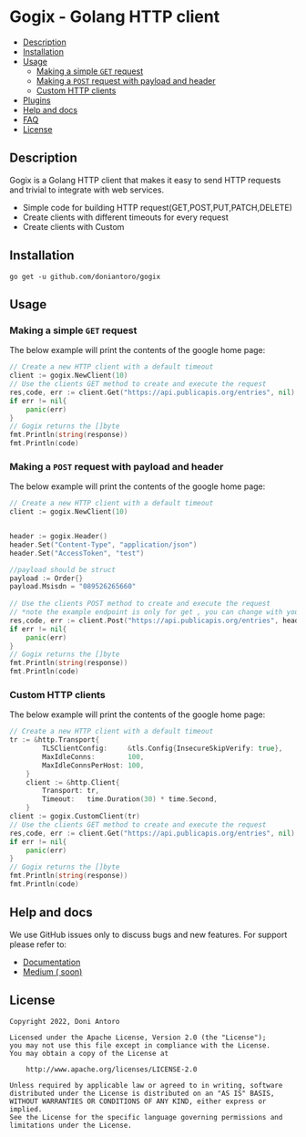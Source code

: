 
# Gogix - Golang HTTP client

* [Description](#description)
* [Installation](#installation)
* [Usage](#usage)
  + [Making a simple `GET` request](#making-a-simple-get-request)
  + [Making a `POST` request with payload and header](#making-a-post-request-with-payload-and-header)
  + [Custom HTTP clients](#custom-http-clients)
* [Plugins](#plugins)
* [Help and docs](#help-and-docs)
* [FAQ](#faq)
* [License](#license)

## Description

Gogix is a Golang HTTP client that makes it easy to send HTTP requests and trivial to integrate with web services.
- Simple code for building HTTP request(GET,POST,PUT,PATCH,DELETE)
- Create clients with different timeouts for every request
- Create clients with Custom 

## Installation
```
go get -u github.com/doniantoro/gogix
```
## Usage 
### Making a simple `GET` request
The below example will print the contents of the google home page:
```go
// Create a new HTTP client with a default timeout
client := gogix.NewClient(10)
// Use the clients GET method to create and execute the request
res,code, err := client.Get("https://api.publicapis.org/entries", nil)
if err != nil{
	panic(err)
}
// Gogix returns the []byte
fmt.Println(string(response))
fmt.Println(code)
```

### Making a `POST` request with payload and header
The below example will print the contents of the google home page:
```go
// Create a new HTTP client with a default timeout
client := gogix.NewClient(10)


header := gogix.Header()
header.Set("Content-Type", "application/json")
header.Set("AccessToken", "test")

//payload should be struct
payload := Order{}
payload.Msisdn = "089526265660"
  
// Use the clients POST method to create and execute the request
// *note the example endpoint is only for get , you can change with your api
res,code, err := client.Post("https://api.publicapis.org/entries", header,payload)
if err != nil{
	panic(err)
}
// Gogix returns the []byte
fmt.Println(string(response))
fmt.Println(code)
```


### Custom HTTP clients
The below example will print the contents of the google home page:
```go
// Create a new HTTP client with a default timeout
tr := &http.Transport{
		TLSClientConfig:     &tls.Config{InsecureSkipVerify: true},
		MaxIdleConns:        100,
		MaxIdleConnsPerHost: 100,
	}
	client := &http.Client{
		Transport: tr,
		Timeout:   time.Duration(30) * time.Second,
	}
client := gogix.CustomClient(tr)
// Use the clients GET method to create and execute the request
res,code, err := client.Get("https://api.publicapis.org/entries", nil)
if err != nil{
	panic(err)
}
// Gogix returns the []byte
fmt.Println(string(response))
fmt.Println(code)
```


## Help and docs
We use GitHub issues only to discuss bugs and new features. For support please refer to:

- [Documentation](https://pkg.go.dev/github.com/doniantoro/gogix)
- [Medium ( soon) ](https://)

## License

```
Copyright 2022, Doni Antoro

Licensed under the Apache License, Version 2.0 (the "License");
you may not use this file except in compliance with the License.
You may obtain a copy of the License at

    http://www.apache.org/licenses/LICENSE-2.0

Unless required by applicable law or agreed to in writing, software
distributed under the License is distributed on an "AS IS" BASIS,
WITHOUT WARRANTIES OR CONDITIONS OF ANY KIND, either express or implied.
See the License for the specific language governing permissions and
limitations under the License.
```
